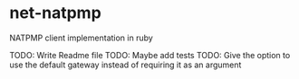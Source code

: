 # net-natpmp
NATPMP client implementation in ruby

TODO: Write Readme file
TODO: Maybe add tests
TODO: Give the option to use the default gateway instead of requiring it as an argument